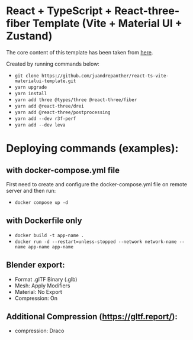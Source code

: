 # React + TypeScript + React-three-fiber Template (Vite + Material UI + Zustand)

The core content of this template has been taken from [here](https://github.com/juandrepanther/react-ts-vite-materialui-template).

Created by running commands below:

- `git clone https://github.com/juandrepanther/react-ts-vite-materialui-template.git`
- `yarn upgrade`
- `yarn install`
- `yarn add three @types/three @react-three/fiber`
- `yarn add @react-three/drei`
- `yarn add @react-three/postprocessing`
- `yarn add --dev r3f-perf`
- `yarn add --dev leva`

# Deploying commands (examples):

## with docker-compose.yml file

First need to create and configure the docker-compose.yml file on remote server and then run:

- `docker compose up -d`

## with Dockerfile only

- `docker build -t app-name .`
- `docker run -d --restart=unless-stopped --network network-name --name app-name app-name`

## Blender export:

- Format .glTF Binary (.glb)
- Mesh: Apply Modifiers
- Material: No Export
- Compression: On

## Additional Compression (https://gltf.report/):

- compression: Draco
